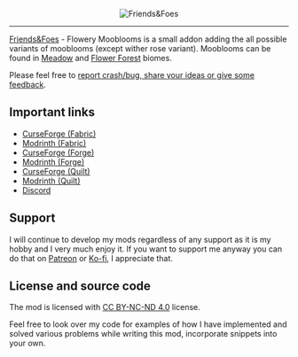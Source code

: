 <p align="center">
    <img src="https://github.com/Faboslav/friends-and-foes/blob/master/.github/assets/logo/logo.jpg?raw=true" title="Friends&Foes" alt="Friends&Foes">
</p>

---

[Friends&Foes] - Flowery Mooblooms is a small addon adding the all possible variants of mooblooms (except wither rose variant). Mooblooms can be found in [Meadow] and [Flower Forest] biomes.

Please feel free to [report crash/bug, share your ideas or give some feedback].

## Important links

- [CurseForge (Fabric)]
- [Modrinth (Fabric)]
- [CurseForge (Forge)]
- [Modrinth (Forge)]
- [CurseForge (Quilt)]
- [Modrinth (Quilt)]
- [Discord]

## Support

I will continue to develop my mods regardless of any support as it is my hobby and I very much enjoy it. If you want to support me anyway you can
do that on [Patreon] or [Ko-fi], I appreciate that.

## License and source code

The mod is licensed with [CC BY-NC-ND 4.0] license.

Feel free to look over my code for examples of how I have implemented and solved various problems while writing this
mod, incorporate snippets into your own.

[Friends&Foes]: https://github.com/Faboslav/friends-and-foes

[Meadow]: https://minecraft.fandom.com/wiki/Mountains#Meadow

[Flower Forest]: https://minecraft.fandom.com/wiki/Forest#Flower_forest

[report crash/bug, share your ideas or give some feedback]: https://github.com/Faboslav/friends-and-foes-flowery-mooblooms/issues/new/choose

[CurseForge (Fabric)]: https://www.curseforge.com/minecraft/mc-mods/friends-and-foes-flowery-mooblooms-fabric

[Modrinth (Fabric)]: https://modrinth.com/mod/friends-and-foes-flowery-mooblooms-fabric

[CurseForge (Forge)]: https://www.curseforge.com/minecraft/mc-mods/friends-and-foes-forge-flowery-mooblooms-forge

[Modrinth (Forge)]: https://modrinth.com/mod/friends-and-foes-flowery-mooblooms-forge

[CurseForge (Quilt)]: https://www.curseforge.com/minecraft/mc-mods/friends-and-foes-flowery-mooblooms-quilt

[Modrinth (Quilt)]: https://modrinth.com/mod/friends-and-foes-flowery-mooblooms-quilt

[Discord]: https://discord.com/invite/QGwFvvMQCn

[Patreon]: https://www.patreon.com/Faboslav

[Ko-fi]: https://ko-fi.com/faboslav

[CC BY-NC-ND 4.0]: https://github.com/Faboslav/friends-and-foes-flowery-mooblooms/blob/master/LICENSE.txt